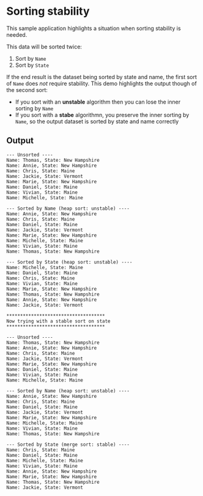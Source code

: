 # Sorting stability

This sample application highlights a situation when sorting stability is needed.

This data will be sorted twice:

1. Sort by `Name`
1. Sort by `State`

If the end result is the dataset being sorted by state and name, the first sort of `Name` does *not* require stability. This demo highlights the output though of the second sort:

* If you sort with an **unstable** algorithm then you can lose the inner sorting by `Name`
* If you sort with a **stabe** algorithmn, you preserve the inner sorting by `Name`, so the output dataset is sorted by state and name correctly

## Output

```text
--- Unsorted ----
Name: Thomas, State: New Hampshire
Name: Annie, State: New Hampshire
Name: Chris, State: Maine
Name: Jackie, State: Vermont
Name: Marie, State: New Hampshire
Name: Daniel, State: Maine
Name: Vivian, State: Maine
Name: Michelle, State: Maine

--- Sorted by Name (heap sort: unstable) ----
Name: Annie, State: New Hampshire
Name: Chris, State: Maine
Name: Daniel, State: Maine
Name: Jackie, State: Vermont
Name: Marie, State: New Hampshire
Name: Michelle, State: Maine
Name: Vivian, State: Maine
Name: Thomas, State: New Hampshire

--- Sorted by State (heap sort: unstable) ----
Name: Michelle, State: Maine
Name: Daniel, State: Maine
Name: Chris, State: Maine
Name: Vivian, State: Maine
Name: Marie, State: New Hampshire
Name: Thomas, State: New Hampshire
Name: Annie, State: New Hampshire
Name: Jackie, State: Vermont

************************************
Now trying with a stable sort on state
************************************

--- Unsorted ----
Name: Thomas, State: New Hampshire
Name: Annie, State: New Hampshire
Name: Chris, State: Maine
Name: Jackie, State: Vermont
Name: Marie, State: New Hampshire
Name: Daniel, State: Maine
Name: Vivian, State: Maine
Name: Michelle, State: Maine

--- Sorted by Name (heap sort: unstable) ----
Name: Annie, State: New Hampshire
Name: Chris, State: Maine
Name: Daniel, State: Maine
Name: Jackie, State: Vermont
Name: Marie, State: New Hampshire
Name: Michelle, State: Maine
Name: Vivian, State: Maine
Name: Thomas, State: New Hampshire

--- Sorted by State (merge sort: stable) ----
Name: Chris, State: Maine
Name: Daniel, State: Maine
Name: Michelle, State: Maine
Name: Vivian, State: Maine
Name: Annie, State: New Hampshire
Name: Marie, State: New Hampshire
Name: Thomas, State: New Hampshire
Name: Jackie, State: Vermont
```
